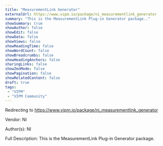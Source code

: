 ```yaml
---
title: "MeasurementLink Generator"
externalUrl: https://www.vipm.io/package/ni_measurementlink_generator
summary: "This is the MeasurementLink Plug-in Generator package.."
showSummary: true
showAuthor: false
showEdit: false
showData: false
showViews: false
showReadingTime: false
showWordCount: false
showBreadcrumbs: false
showHeadingAnchors: false
sharingLinks: false
showZenMode: false
showPagination: false
showRelatedContent: false
draft: true
tags:
 - "VIPM"
 - "VIPM Community"
---
```


Redirecting to https://www.vipm.io/package/ni_measurementlink_generator

Vendor: NI

Author(s): NI
 
Full Description:
This is the MeasurementLink Plug-in Generator package.